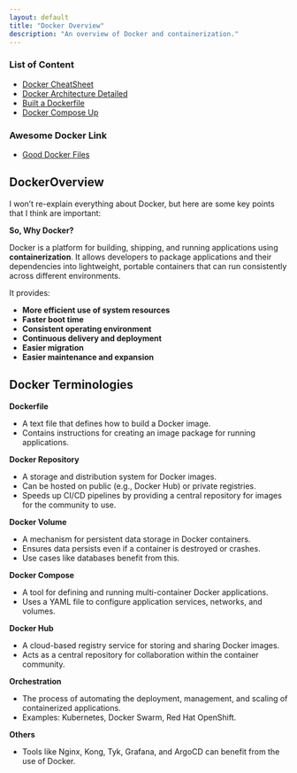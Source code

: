 ```yaml
---
layout: default  
title: "Docker Overview"  
description: "An overview of Docker and containerization."  
---
```


### List of Content  
- [Docker CheatSheet](./cheatsheet.md) 
- [Docker Architecture Detailed](./darchitecture.md)  
- [Built a Dockerfile](./dockerfiles.md)   
- [Docker Compose Up](./compose.md) 


### Awesome Docker Link 
- [Good Docker Files](http://gooddockerfiles.com/) 


## **DockerOverview**  
I won’t re-explain everything about Docker, but here are some key points that I think are important:  

**So, Why Docker?**  

Docker is a platform for building, shipping, and running applications using **containerization**. It allows developers to package applications and their dependencies into lightweight, portable containers that can run consistently across different environments.  

It provides:  
- **More efficient use of system resources**  
- **Faster boot time**  
- **Consistent operating environment**  
- **Continuous delivery and deployment**  
- **Easier migration**  
- **Easier maintenance and expansion**  

## **Docker Terminologies**  
**Dockerfile**  
- A text file that defines how to build a Docker image.  
- Contains instructions for creating an image package for running applications.  

**Docker Repository**  
- A storage and distribution system for Docker images.  
- Can be hosted on public (e.g., Docker Hub) or private registries.  
- Speeds up CI/CD pipelines by providing a central repository for images for the community to use.  

**Docker Volume**  
- A mechanism for persistent data storage in Docker containers.  
- Ensures data persists even if a container is destroyed or crashes.  
- Use cases like databases benefit from this.  

**Docker Compose**  
- A tool for defining and running multi-container Docker applications.  
- Uses a YAML file to configure application services, networks, and volumes.  

**Docker Hub**  
- A cloud-based registry service for storing and sharing Docker images.  
- Acts as a central repository for collaboration within the container community.  

**Orchestration**  
- The process of automating the deployment, management, and scaling of containerized applications.  
- Examples: Kubernetes, Docker Swarm, Red Hat OpenShift.  

**Others**  
- Tools like Nginx, Kong, Tyk, Grafana, and ArgoCD can benefit from the use of Docker.  